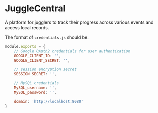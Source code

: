 # JuggleCentral
A platform for jugglers to track their progress across various events and access local records.

The format of `credentials.js` should be:
```javascript
module.exports = {
	// Google OAuth2 credentials for user authentication
	GOOGLE_CLIENT_ID: '',
	GOOGLE_CLIENT_SECRET: '',

	// session encryption secret
	SESSION_SECRET: '',

	// MySQL credentials
	MySQL_username: '',
	MySQL_password: '',

	domain: 'http://localhost:8080'
}
```